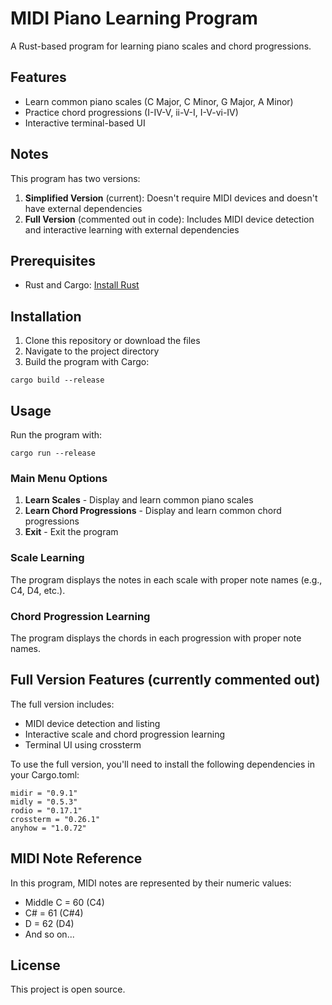 # MIDI Piano Learning Program

A Rust-based program for learning piano scales and chord progressions.

## Features

- Learn common piano scales (C Major, C Minor, G Major, A Minor)
- Practice chord progressions (I-IV-V, ii-V-I, I-V-vi-IV)
- Interactive terminal-based UI

## Notes

This program has two versions:
1. **Simplified Version** (current): Doesn't require MIDI devices and doesn't have external dependencies
2. **Full Version** (commented out in code): Includes MIDI device detection and interactive learning with external dependencies

## Prerequisites

- Rust and Cargo: [Install Rust](https://www.rust-lang.org/tools/install)

## Installation

1. Clone this repository or download the files
2. Navigate to the project directory
3. Build the program with Cargo:

```
cargo build --release
```

## Usage

Run the program with:

```
cargo run --release
```

### Main Menu Options

1. **Learn Scales** - Display and learn common piano scales
2. **Learn Chord Progressions** - Display and learn common chord progressions
3. **Exit** - Exit the program

### Scale Learning

The program displays the notes in each scale with proper note names (e.g., C4, D4, etc.).

### Chord Progression Learning

The program displays the chords in each progression with proper note names.

## Full Version Features (currently commented out)

The full version includes:
- MIDI device detection and listing
- Interactive scale and chord progression learning
- Terminal UI using crossterm

To use the full version, you'll need to install the following dependencies in your Cargo.toml:
```
midir = "0.9.1"
midly = "0.5.3"
rodio = "0.17.1"
crossterm = "0.26.1"
anyhow = "1.0.72"
```

## MIDI Note Reference

In this program, MIDI notes are represented by their numeric values:
- Middle C = 60 (C4)
- C# = 61 (C#4)
- D = 62 (D4)
- And so on...

## License

This project is open source. 